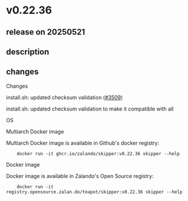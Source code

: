 # v0.22.36

## release on 20250521

## description

## changes

Changes

install.sh: updated checksum validation (<a class="issue-link js-issue-link" data-error-text="Failed to load title" data-id="3079282665" data-permission-text="Title is private" data-url="https://github.com/zalando/skipper/issues/3509" data-hovercard-type="pull_request" data-hovercard-url="/zalando/skipper/pull/3509/hovercard" href="https://github.com/zalando/skipper/pull/3509">#3509</a>)

install.sh: updated checksum validation to make it compatible with all

OS

Multiarch Docker image

Multiarch Docker image is available in Github's docker registry:

        docker run -it ghcr.io/zalando/skipper:v0.22.36 skipper --help

Docker image

Docker image is available in Zalando's Open Source registry:

        docker run -it registry.opensource.zalan.do/teapot/skipper:v0.22.36 skipper --help


